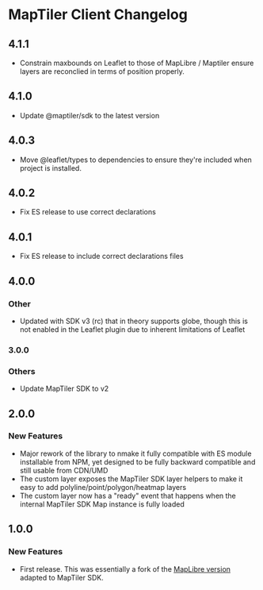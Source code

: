 # MapTiler Client Changelog

## 4.1.1
- Constrain maxbounds on Leaflet to those of MapLibre / Maptiler ensure layers are reconclied in terms of position properly.

## 4.1.0
- Update @maptiler/sdk to the latest version

## 4.0.3
- Move @leaflet/types to dependencies to ensure they're included when project is installed.

## 4.0.2
- Fix ES release to use correct declarations


## 4.0.1
- Fix ES release to include correct declarations files


## 4.0.0
### Other
- Updated with SDK v3 (rc) that in theory supports globe, though this is not enabled in the Leaflet plugin due to inherent limitations of Leaflet


### 3.0.0
### Others
- Update MapTiler SDK to v2


## 2.0.0
### New Features
- Major rework of the library to nmake it fully compatible with ES module installable from NPM, yet designed to be fully backward compatible and still usable from CDN/UMD
- The custom layer exposes the MapTiler SDK layer helpers to make it easy to add polyline/point/polygon/heatmap layers
- The custom layer now has a "ready" event that happens when the internal MapTiler SDK Map instance is fully loaded


## 1.0.0
### New Features
- First release. This was essentially a fork of the [MapLibre version](https://github.com/maplibre/maplibre-gl-leaflet) adapted to MapTiler SDK.

